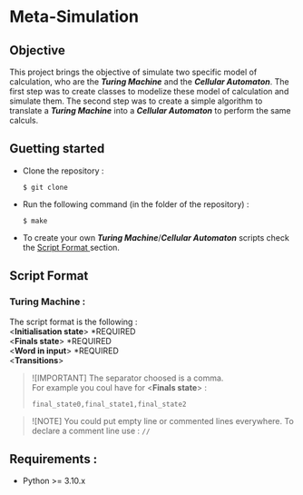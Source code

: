 # Meta-Simulation

## Objective
This project brings the objective of simulate two specific model of calculation, who are the ***Turing Machine*** and the ***Cellular Automaton***.
The first step was to create classes to modelize these model of calculation and simulate them. The second step was to create a simple algorithm to translate a ***Turing Machine*** into a ***Cellular Automaton*** to perform the same calculs.

## Guetting started
- Clone the repository :
    ```BashScript
    $ git clone 
    ```
- Run the following command (in the folder of the repository) :
    ```
    $ make
    ```
- To create your own ***Turing Machine***/***Cellular Automaton*** scripts check the [Script Format ]() section.

## Script Format
### Turing Machine :
The script format is the following :
<br>
<**Initialisation state**> *REQUIRED
<br>
<**Finals state**> *REQUIRED
<br>
<**Word in input**> *REQUIRED
<br>
<**Transitions**>

> ![IMPORTANT]
> The separator choosed is a comma.<br>
> For example you coul have for <**Finals state**> :
> ```
> final_state0,final_state1,final_state2
> ```

> ![NOTE]
> You could put empty line or commented lines everywhere. To declare a comment line use : ```//```

## Requirements :
- Python >= 3.10.x